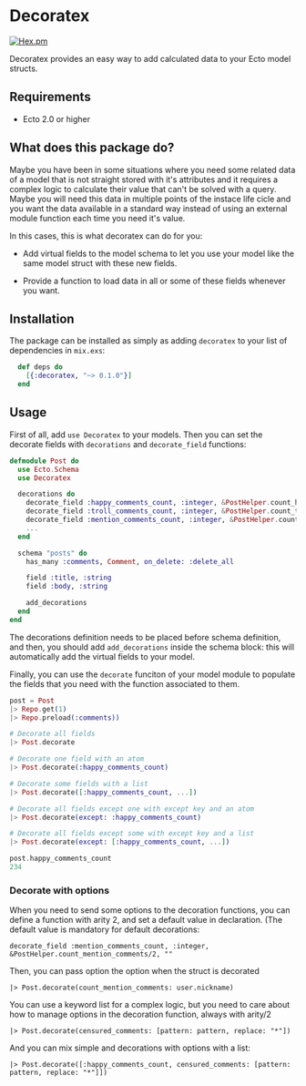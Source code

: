 # Decoratex

[![Hex.pm](https://img.shields.io/hexpm/dt/decoratex.svg?maxAge=2592000&style=flat-square)](https://hex.pm/packages/decoratex)

Decoratex provides an easy way to add calculated data to your Ecto model structs.

## Requirements

- Ecto 2.0 or higher

## What does this package do?

  Maybe you have been in some situations where you need some related data of a model that is not straight stored with it's attributes and it requires a complex logic to calculate their value that can't be solved with a query. Maybe you will need this data in multiple points of the instace life cicle and you want the data available in a standard way instead of using an external module function each time you need it's value.

  In this cases, this is what decoratex can do for you:

  * Add virtual fields to the model schema to let you use your model like the same model struct with these new fields.

  * Provide a function to load data in all or some of these fields whenever you want.

## Installation

The package can be installed as simply as adding `decoratex` to your list of dependencies in `mix.exs`:

```elixir
  def deps do
    [{:decoratex, "~> 0.1.0"}]
  end
```

## Usage

First of all, add `use Decoratex` to your models. Then you can set the decorate fields with `decorations` and `decorate_field` functions:

```elixir
defmodule Post do
  use Ecto.Schema
  use Decoratex

  decorations do
    decorate_field :happy_comments_count, :integer, &PostHelper.count_happy_comments/1
    decorate_field :troll_comments_count, :integer, &PostHelper.count_troll_comments/1
    decorate_field :mention_comments_count, :integer, &PostHelper.count_mention_comments/2, ""
    ...
  end

  schema "posts" do
    has_many :comments, Comment, on_delete: :delete_all

    field :title, :string
    field :body, :string

    add_decorations
  end
end
```

The decorations definition needs to be placed before schema definition, and then, you should add `add_decorations` inside the schema block: this will automatically add the virtual fields to your model.

Finally, you can use the `decorate` funciton of your model module to populate the fields that you need with the function associated to them.

```elixir
post = Post
|> Repo.get(1)
|> Repo.preload(:comments))

# Decorate all fields
|> Post.decorate

# Decorate one field with an atom
|> Post.decorate(:happy_comments_count)

# Decorate some fields with a list
|> Post.decorate([:happy_comments_count, ...])

# Decorate all fields except one with except key and an atom
|> Post.decorate(except: :happy_comments_count)

# Decorate all fields except some with except key and a list
|> Post.decorate(except: [:happy_comments_count, ...])

post.happy_comments_count
234
```

### Decorate with options

When you need to send some options to the decoration functions, you can
define a function with arity 2, and set a default value in declaration.
(The default value is mandatory for default decorations:

```
decorate_field :mention_comments_count, :integer, &PostHelper.count_mention_comments/2, ""
```

Then, you can pass option the option when the struct is decorated

```
|> Post.decorate(count_mention_comments: user.nickname)
```

You can use a keyword list for a complex logic, but you need to care about
how to manage options in the decoration function, always with arity/2

```
|> Post.decorate(censured_comments: [pattern: pattern, replace: "*"])
```

And you can mix simple and decorations with options with a list:

```
|> Post.decorate([:happy_comments_count, censured_comments: [pattern: pattern, replace: "*"]])
```

